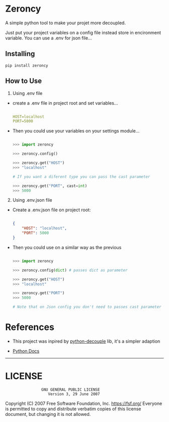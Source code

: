 # Zeroncy

A simple python tool to make your projet more decoupled.

Just put your project variables on a config file instead store in encironment variable. You can use a .env for json file...

## Installing

```console
pip install zeroncy
```

## How to Use
1. Using .env file
- create a .env file in project root and set variables...

    ```yml
  
    HOST=localhost
    PORT=5000
  
    ```

- Then you could use your variables on your settings module...

    ```python

    >>> import zeroncy
    
    >>> zeroncy.config()
    
    >>> zeroncy.get("HOST")
    >>> "localhost"

    # If you want a diferent type you can pass the cast parameter

    >>> zeroncy.get("PORT", cast=int)
    >>> 5000

    ```

2. Using .env.json file
- Create a .env.json file on project root:

    ```json

    {
        "HOST": "localhost",
        "PORT": 5000
    }

    ```

- Then you could use on a similar way as the previous
    
    ```python

    >>> import zeroncy
    
    >>> zeroncy.config(dict) # passes dict as parameter
    
    >>> zeroncy.get("HOST")
    >>> "localhost"

    >>> zeroncy.get("PORT")
    >>> 5000

    # Note that on Json config you don't need to passes cast parameter for other types (Integer in this example)

    ```

# References

- This project was inpired by [python-decouple](https://github.com/henriquebastos/python-decouple) lib, it's a simpler adaption

- [Python Docs]()

---

# LICENSE

                    GNU GENERAL PUBLIC LICENSE
                       Version 3, 29 June 2007

 Copyright (C) 2007 Free Software Foundation, Inc. <https://fsf.org/>
 Everyone is permitted to copy and distribute verbatim copies
 of this license document, but changing it is not allowed.  
    